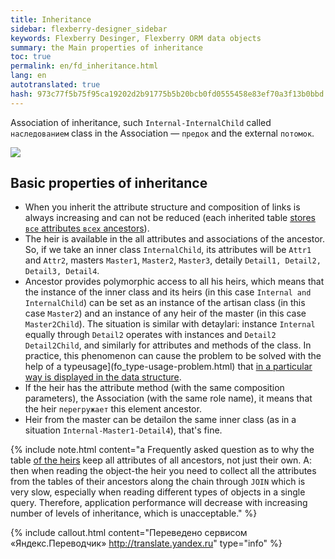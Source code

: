 ```yaml
--- 
title: Inheritance 
sidebar: flexberry-designer_sidebar 
keywords: Flexberry Desinger, Flexberry ORM data objects 
summary: the Main properties of inheritance 
toc: true 
permalink: en/fd_inheritance.html 
lang: en 
autotranslated: true 
hash: 973c77f5b75f95ca19202d2b91775b5b20bcb0fd0555458e83ef70a3f13b0bbd 
--- 
```


Association of inheritance, such `Internal-InternalChild` called `наследованием` class in the Association — `предок` and the external `потомок`. 

![](/images/pages/products/flexberry-designer/about/uml-example1.jpg) 

## Basic properties of inheritance 

* When you inherit the attribute structure and composition of links is always increasing and can not be reduced (each inherited table [stores `все` attributes `всех` ancestors](fo_storing-data-objects.html)). 
* The heir is available in the all attributes and associations of the ancestor. So, if we take an inner class `InternalChild`, its attributes will be `Attr1` and `Attr2`, masters `Master1`, `Master2`, `Master3`, detaily `Detail1, Detail2, Detail3, Detail4`. 
* Ancestor provides polymorphic access to all his heirs, which means that the instance of the inner class and its heirs (in this case `Internal and InternalChild`) can be set as an instance of the artisan class (in this case `Master2`) and an instance of any heir of the master (in this case `Master2Child`). The situation is similar with detaylari: instance `Internal` equally through `Detail2` operates with instances and `Detail2 Detail2Child`, and similarly for attributes and methods of the class. In practice, this phenomenon can cause the problem to be solved with the help of a typeusage](fo_type-usage-problem.html) that [in a particular way is displayed in the data structure](fo_type-usage.html). 
* If the heir has the attribute method (with the same composition parameters), the Association (with the same role name), it means that the heir `перегружает` this element ancestor. 
* Heir from the master can be detailon the same inner class (as in a situation `Internal-Master1-Detail4`), that's fine. 

{% include note.html content="a Frequently asked question as to why the table [of the heirs](fd_inheritance.html) keep all attributes of all ancestors, not just their own. A: then when reading the object-the heir you need to collect all the attributes from the tables of their ancestors along the chain through `JOIN` which is very slow, especially when reading different types of objects in a single query. Therefore, application performance will decrease with increasing number of levels of inheritance, which is unacceptable." %} 



{% include callout.html content="Переведено сервисом «Яндекс.Переводчик» <http://translate.yandex.ru>" type="info" %}